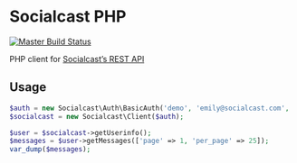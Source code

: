 # Socialcast PHP

[![Master Build Status](https://secure.travis-ci.org/NoProtocol/socialcast-php.png?branch=master)](http://travis-ci.org/NoProtocol/socialcast-php)


PHP client for [Socialcast’s REST API](http://developers.socialcast.com/api-documentation/)

## Usage

```php
$auth = new Socialcast\Auth\BasicAuth('demo', 'emily@socialcast.com', 'demo');
$socialcast = new Socialcast\Client($auth);

$user = $socialcast->getUserinfo();
$messages = $user->getMessages(['page' => 1, 'per_page' => 25]);
var_dump($messages);
```